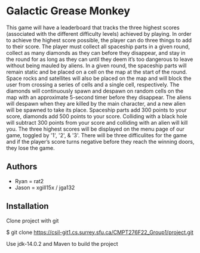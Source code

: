 # Galactic Grease Monkey

This game will have a leaderboard that tracks the three highest scores (associated with the different difficulty levels) achieved by playing. In order to achieve the highest score possible, the player can do three things to add to their score. The player must collect all spaceship parts in a given round, collect as many diamonds as they can before they disappear, and stay in the round for as long as they can until they deem it’s too dangerous to leave without being mauled by aliens. In a given round, the spaceship parts will remain static and be placed on a cell on the map at the start of the round. Space rocks and satellites will also be placed on the map and will block the user from crossing a series of cells and a single cell, respectively. The diamonds will continuously spawn and despawn on random cells on the map with an approximate 5-second timer before they disappear. The aliens will despawn when they are killed by the main character, and a new alien will be spawned to take its place. Spaceship parts add 300 points to your score, diamonds add 500 points to your score. Colliding with a black hole will subtract 300 points from your score and colliding with an alien will kill you. The three highest scores will be displayed on the menu page of our game, toggled by '1', '2', & '3'. There will be three difficulites for the game and if the player’s score turns negative before they reach the winning doors, they lose the game.


## Authors

- Ryan = rat2 
- Jason = xgill15x / jga132 

## Installation

Clone project with git

$ git clone https://csil-git1.cs.surrey.sfu.ca/CMPT276F22_Group1/project.git

Use jdk-14.0.2 and Maven to build the project
```
    
